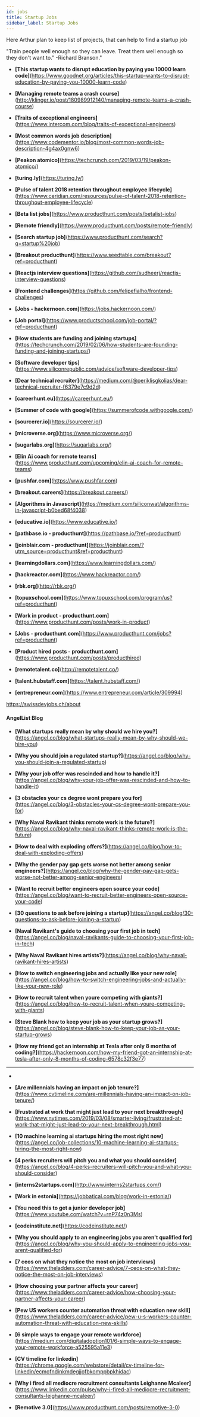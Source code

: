 ```yaml
---
id: jobs
title: Startup Jobs
sidebar_label: Startup Jobs
---
```


Here Arthur plan to keep list of projects, that can help to find a startup job

"Train people well enough so they can leave. Treat them well enough so they don't want to."   -Richard Branson."

- **[This startup wants to disrupt education by paying you 10000 learn code]**(https://www.goodnet.org/articles/this-startup-wants-to-disrupt-education-by-paying-you-10000-learn-code)

- **[Managing remote teams a crash course]**(http://klinger.io/post/180989912140/managing-remote-teams-a-crash-course)

- **[Traits of exceptional engineers]**(https://www.intercom.com/blog/traits-of-exceptional-engineers)
- **[Most common words job description]**(https://www.codementor.io/blog/most-common-words-job-description-4g4ax0gnw6)

- **[Peakon atomico]**(https://techcrunch.com/2019/03/19/peakon-atomico/)

- **[turing.ly]**(https://turing.ly/)

- **[Pulse of talent 2018 retention throughout employee lifecycle]**(https://www.ceridian.com/resources/pulse-of-talent-2018-retention-throughout-employee-lifecycle)





- **[Beta list jobs]**(https://www.producthunt.com/posts/betalist-jobs)

- **[Remote friendly]**(https://www.producthunt.com/posts/remote-friendly)

- **[Search startup job]**(https://www.producthunt.com/search?q=startup%20job)
- **[Breakout producthunt]**(https://www.seedtable.com/breakout?ref=producthunt)


- **[Reactjs interview questions]**(https://github.com/sudheerj/reactjs-interview-questions)

- **[Frontend challenges]**(https://github.com/felipefialho/frontend-challenges)

- **[Jobs - hackernoon.com]**(https://jobs.hackernoon.com/)
- **[Job portal]**(https://www.productschool.com/job-portal/?ref=producthunt)

- **[How students are funding and joining startups]**(https://techcrunch.com/2019/02/06/how-students-are-founding-funding-and-joining-startups/)

- **[Software developer tips]**(https://www.siliconrepublic.com/advice/software-developer-tips)

- **[Dear technical recruiter]**(https://medium.com/@periklisgkolias/dear-technical-recruiter-f6379e7c9d2d)



- **[careerhunt.eu]**(https://careerhunt.eu/)




- **[Summer of code with google]**(https://summerofcode.withgoogle.com/)





- **[sourcerer.io]**(https://sourcerer.io/)
- **[microverse.org]**(https://www.microverse.org/)
- **[sugarlabs.org]**(https://sugarlabs.org/)



- **[Elin Ai coach for remote teams]**(https://www.producthunt.com/upcoming/elin-ai-coach-for-remote-teams)


- **[pushfar.com]**(https://www.pushfar.com)

- **[breakout.careers]**(https://breakout.careers/)

- **[Algorithms in Javascript]**(https://medium.com/siliconwat/algorithms-in-javascript-b0bed68f4038)




- **[educative.io]**(https://www.educative.io/)

- **[pathbase.io - producthunt]**(https://pathbase.io/?ref=producthunt)

- **[joinblair.com - producthunt]**(https://joinblair.com/?utm_source=producthunt&ref=producthunt)

- **[learningdollars.com]**(https://www.learningdollars.com/)

- **[hackreactor.com]**(https://www.hackreactor.com/)

- **[rbk.org]**(http://rbk.org/)

- **[topuxschool.com]**(https://www.topuxschool.com/program/us?ref=producthunt)

- **[Work in product - producthunt.com]**(https://www.producthunt.com/posts/work-in-product)

- **[Jobs - producthunt.com]**(https://www.producthunt.com/jobs?ref=producthunt)

- **[Product hired posts - producthunt.com]**(https://www.producthunt.com/posts/producthired)

- **[remotetalent.co]**(http://remotetalent.co/)

- **[talent.hubstaff.com]**(https://talent.hubstaff.com/)

- **[entrepreneur.com]**(https://www.entrepreneur.com/article/309994)



https://swissdevjobs.ch/about





#### AngelList Blog

- **[What startups really mean by why should we hire you?]**(https://angel.co/blog/what-startups-really-mean-by-why-should-we-hire-you)
- **[Why you should join a regulated startup?]**(https://angel.co/blog/why-you-should-join-a-regulated-startup)
- **[Why your job offer was rescinded and how to handle it?]**(https://angel.co/blog/why-your-job-offer-was-rescinded-and-how-to-handle-it)
- **[3 obstacles your cs degree wont prepare you for]**(https://angel.co/blog/3-obstacles-your-cs-degree-wont-prepare-you-for)
- **[Why Naval Ravikant thinks remote work is the future?]**(https://angel.co/blog/why-naval-ravikant-thinks-remote-work-is-the-future)
- **[How to deal with exploding offers?]**(https://angel.co/blog/how-to-deal-with-exploding-offers)
- **[Why the gender pay gap gets worse not better among senior engineers?]**(https://angel.co/blog/why-the-gender-pay-gap-gets-worse-not-better-among-senior-engineers)
- **[Want to recruit better engineers open source your code]**(https://angel.co/blog/want-to-recruit-better-engineers-open-source-your-code)
- **[30 questions to ask before joining a startup]**(https://angel.co/blog/30-questions-to-ask-before-joining-a-startup)
- **[Naval Ravikant's guide to choosing your first job in tech]**(https://angel.co/blog/naval-ravikants-guide-to-choosing-your-first-job-in-tech)
- **[Why Naval Ravikant hires artists?]**(https://angel.co/blog/why-naval-ravikant-hires-artists)
- **[How to switch engineering jobs and actually like your new role]**(https://angel.co/blog/how-to-switch-engineering-jobs-and-actually-like-your-new-role)
- **[How to recruit talent when youre competing with giants?]**(https://angel.co/blog/how-to-recruit-talent-when-youre-competing-with-giants)
- **[Steve Blank how to keep your job as your startup grows?]**(https://angel.co/blog/steve-blank-how-to-keep-your-job-as-your-startup-grows)




- **[How my friend got an internship at Tesla after only 8 months of coding?]**(https://hackernoon.com/how-my-friend-got-an-internship-at-tesla-after-only-8-months-of-coding-6578c32f3e77)




---

-

<!-- add freebootcamp articles like how-i=got-job

find 200 different posts at LI and repost them inside one project.
make it embed or just clone with credits?
https://www.linkedin.com/search/results/content/?keywords=hiring%20interns&origin=SWITCH_SEARCH_VERTICAL
https://www.linkedin.com/feed/update/urn:li:activity:6514099565891710976 -->



- **[Are millennials having an impact on job tenure?]**(https://www.cvtimeline.com/are-millennials-having-an-impact-on-job-tenure/)


- **[Frustrated at work that might just lead to your next breakthrough]**(https://www.nytimes.com/2019/03/08/smarter-living/frustrated-at-work-that-might-just-lead-to-your-next-breakthrough.html)

- **[10 machine learning ai startups hiring the most right now]**(https://angel.co/job-collections/10-machine-learning-ai-startups-hiring-the-most-right-now)

- **[4 perks recruiters will pitch you and what you should consider]**(https://angel.co/blog/4-perks-recruiters-will-pitch-you-and-what-you-should-consider)





- **[interns2startups.com]**(http://www.interns2startups.com/)



- **[Work in estonia]**(https://jobbatical.com/blog/work-in-estonia/)




- **[You need this to get a junior developer job]**(https://www.youtube.com/watch?v=rnP74z0n3Ms)



- **[codeinstitute.net]**(https://codeinstitute.net/)




- **[Why you should apply to an engineering jobs you aren't qualified for]**(https://angel.co/blog/why-you-should-apply-to-engineering-jobs-you-arent-qualified-for)


- **[7 ceos on what they notice the most on job interviews]**(https://www.theladders.com/career-advice/7-ceos-on-what-they-notice-the-most-on-job-interviews)

- **[How choosing your partner affects your career]**(https://www.theladders.com/career-advice/how-choosing-your-partner-affects-your-career)

- **[Pew US workers counter automation threat with education new skill]**(https://www.theladders.com/career-advice/pew-u-s-workers-counter-automation-threat-with-education-new-skills)

- **[6 simple ways to engage your remote workforce]**(https://medium.com/digitaladoption101/6-simple-ways-to-engage-your-remote-workforce-a525595a11e3)

- **[CV timeline for linkedin]**(https://chrome.google.com/webstore/detail/cv-timeline-for-linkedin/ecmofndinkmdegjjofbkomppbpkhidac)

- **[Why i fired all mediocre recruitment consultants Leighanne Mcaleer]**(https://www.linkedin.com/pulse/why-i-fired-all-mediocre-recruitment-consultants-leighanne-mcaleer/)



- **[Remotive 3.0]**(https://www.producthunt.com/posts/remotive-3-0)


<!-- https://www.producthunt.com/posts/marketerhire
https://jobbatical.com/international-hiring/

https://blog.stephsmith.io/best-practices-managing-remote-teams/

https://www.failory.com/blog/how-to-hire-developers

https://community.hackernoon.com/t/future-in-remote-working/2730/5

https://www.producthunt.com/posts/talent-search

-->
